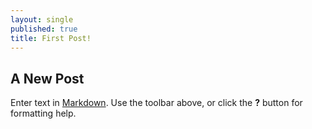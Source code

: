 ```yaml
---
layout: single
published: true
title: First Post!
---
```

## A New Post

Enter text in [Markdown](http://daringfireball.net/projects/markdown/). Use the toolbar above, or click the **?** button for formatting help.
